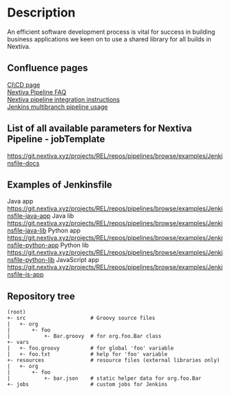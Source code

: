 # Description

An efficient software development process is vital for success in building
business applications we keen on to use a shared library for all builds in Nextiva.

## Confluence pages
[CI\CD page](https://confluence.nextiva.xyz/pages/viewpage.action?pageId=24871188)   
[Nextiva Pipeline FAQ](https://confluence.nextiva.xyz/display/DP/Nextiva+Pipeline+FAQ)   
[Nextiva pipeline integration instructions](https://confluence.nextiva.xyz/display/DP/Nextiva+pipeline+integration+instructions)  
[Jenkins multibranch pipeline usage](https://confluence.nextiva.xyz/display/DP/Jenkins+multibranch+pipeline+usage)

## List of all available parameters for Nextiva Pipeline - jobTemplate
https://git.nextiva.xyz/projects/REL/repos/pipelines/browse/examples/Jenkinsfile-docs

## Examples of Jenkinsfile
Java app https://git.nextiva.xyz/projects/REL/repos/pipelines/browse/examples/Jenkinsfile-java-app
Java lib https://git.nextiva.xyz/projects/REL/repos/pipelines/browse/examples/Jenkinsfile-java-lib
Python app https://git.nextiva.xyz/projects/REL/repos/pipelines/browse/examples/Jenkinsfile-python-app
Python lib https://git.nextiva.xyz/projects/REL/repos/pipelines/browse/examples/Jenkinsfile-python-lib
JavaScript app https://git.nextiva.xyz/projects/REL/repos/pipelines/browse/examples/Jenkinsfile-js-app

## Repository tree
`````
(root)
+- src                     # Groovy source files
|   +- org
|       +- foo
|           +- Bar.groovy  # for org.foo.Bar class
+- vars
|   +- foo.groovy          # for global 'foo' variable
|   +- foo.txt             # help for 'foo' variable
+- resources               # resource files (external libraries only)
|   +- org
|       +- foo
|           +- bar.json    # static helper data for org.foo.Bar
+- jobs                    # custom jobs for Jenkins

`````

